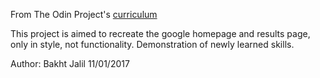 From The Odin Project's [curriculum](http://www.theodinproject.com/web-development-101/html-css)

This project is aimed to recreate the google homepage and results page, only in style, not functionality. Demonstration of newly learned skills.

Author: Bakht Jalil
		11/01/2017